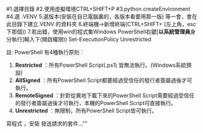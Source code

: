 #1.選擇目錄
#2.使用虛擬環境CTRL+SHIFT+P
#3.python.createEnvironment
#4.選 .VENV
5.選版本(安裝在自已電腦裏的，各版本看要用那一版) 等一會，會在此目錄下建立.VENV 的資料夾
6.終端機->新增終端(CTRL+SHIFT+`(左上角，esc下那個))
7.若出錯，使用win的程式集Windows PowerShell右鍵[**以系統管理員**身分執行]輸入下(開啟權限))
Set-ExecutionPolicy Unrestricted

註:
PowerShell 有4種執行原則：

1. **Restricted** ：所有PowerShell Script(.ps1) 皆無法執行。(Windows系統預設)
2. **AllSigned** ：所有PowerShell Script都要經過受信任的發行者簽屬過後才可執行。
3. **RemoteSigned** ：針對從異地下載下來的PowerShell Script需要經過受信任的發行者簽屬過後才可執行，本機的PowerShell Script可直接執行。
4. **Unrestricted** ：無限制，所有PowerShell Script皆可執行。

寫程式 ，安裝 發送請求的套件…""



```

```
